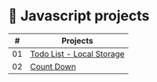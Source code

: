 # :rocket: Javascript projects

| #  | Projects |
| ------------- | ------------- |
| 01  | [Todo List - Local Storage](https://github.com/JGRoldan/Javascript-projects/tree/main/01-to-do-list)|
| 02  | [Count Down](https:/github.com/JGRoldan/Javascript-projects/tree/main/02-count-down)|



